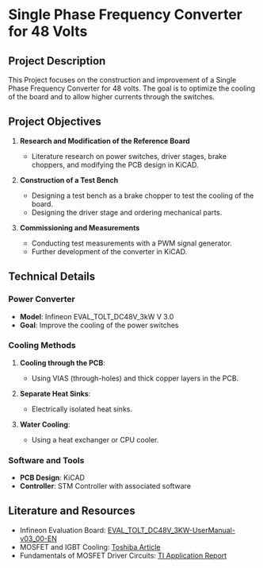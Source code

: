 # Single Phase Frequency Converter for 48 Volts

## Project Description

This Project focuses on the construction and improvement of a Single Phase Frequency Converter for 48 volts. The goal is to optimize the cooling of the board and to allow higher currents through the switches.

## Project Objectives

1. **Research and Modification of the Reference Board**
   - Literature research on power switches, driver stages, brake choppers, and modifying the PCB design in KiCAD.
   
2. **Construction of a Test Bench**
   - Designing a test bench as a brake chopper to test the cooling of the board.
   - Designing the driver stage and ordering mechanical parts.
   
3. **Commissioning and Measurements**
   - Conducting test measurements with a PWM signal generator.
   - Further development of the converter in KiCAD.

## Technical Details

### Power Converter
- **Model**: Infineon EVAL_TOLT_DC48V_3kW V 3.0
- **Goal**: Improve the cooling of the power switches

### Cooling Methods
1. **Cooling through the PCB**: 
   - Using VIAS (through-holes) and thick copper layers in the PCB.
   
2. **Separate Heat Sinks**:
   - Electrically isolated heat sinks.
   
3. **Water Cooling**:
   - Using a heat exchanger or CPU cooler.

### Software and Tools
- **PCB Design**: KiCAD
- **Controller**: STM Controller with associated software

## Literature and Resources

- Infineon Evaluation Board: [EVAL_TOLT_DC48V_3KW-UserManual-v03_00-EN](https://www.cfdyna.com/Home/electronicsCooling.html)
- MOSFET and IGBT Cooling: [Toshiba Article](https://toshiba.semicon-storage.com/us/semiconductor/product/mosfets/12v-300v-mosfets/articles/dsop-advance.html)
- Fundamentals of MOSFET Driver Circuits: [TI Application Report](https://www.elektormagazine.de/news/warum-brauchen-mosfets-einen-treiber-26132)
